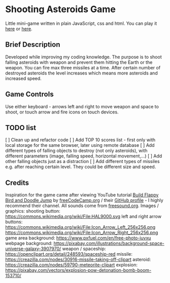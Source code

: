 # Shooting Asteroids Game

Little mini-game written in plain JavaScript, css and html.
You can play it [here](http://tomas.krivda.eu/asteroids/) or [here](https://krivdat.github.io/shooting-asteroids-game).

## Brief Description

Developed while improving my coding knowledge. The purpose is to shoot falling asteroids with weapon and prevent them hitting the Earth or the weapon. You can fire max three missiles at a time. After certain number of destroyed asteroids the level increases which means more asteroids and increased speed.

## Game Controls

Use either keyboard - arrows left and right to move weapon and space to shoot, or touch arrow and fire icons on touch devices.

## TODO list

[ ] Clean up and refactor code
[ ] Add TOP 10 scores list - first only with local storage for the same browser, later using remote database
[ ] Add different types of falling objects to destroy (not only asteroids), with different parameters (image, falling speed, horizontal movement,...)
[ ] Add other falling objects just as a distraction
[ ] Add different types of missiles e.g. after reaching certain level. They could be different size and speed.

## Credits

Inspiration for the game came after viewing YouTube tutorial [Build Flappy Bird and Doodle Jump](https://www.youtube.com/watch?v=8xPsg6yv7TU&t=2780s) by [freeCodeCamp.org](https://www.freecodecamp.org) / their [GitHub profile](https://github.com/freeCodeCamp) - I highly recommend their channel.
All sounds come from [freesound.org](https://freesound.org).
Images / graphics:
shooting button:
https://commons.wikimedia.org/wiki/File:HAL9000.svg
left and right arrow buttons:
https://commons.wikimedia.org/wiki/File:Icon_Arrow_Left_256x256.png
https://commons.wikimedia.org/wiki/File:Icon_Arrow_Right_256x256.png
game area background: https://www.pxfuel.com/en/free-photo-iuvxu
webpage background: https://pixabay.com/illustrations/background-space-universe-galaxy-3907970/
weapon / spaceship: https://openclipart.org/detail/248593/spaceship-red
missile: https://creazilla.com/nodes/30916-missile-taking-off-clipart
asteroid: https://creazilla.com/nodes/59790-meteorite-clipart
explosion: https://pixabay.com/vectors/explosion-pow-detonation-bomb-boom-153710/
